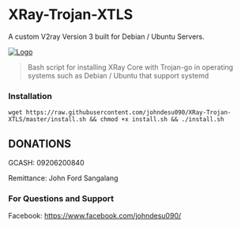 # XRay-Trojan-XTLS
A custom V2ray Version 3 built for Debian / Ubuntu Servers.

[![Logo](https://www.unex.com.tw/uploads/productsliders/5bda640e051c0.png)](https://github.com/johndesu090/XRay-Trojan-XTLS)

> Bash script for installing XRay Core with Trojan-go in operating systems such as Debian / Ubuntu that support systemd

### Installation

```
wget https://raw.githubusercontent.com/johndesu090/XRay-Trojan-XTLS/master/install.sh && chmod +x install.sh && ./install.sh
```

## DONATIONS

GCASH: 09206200840

Remittance: John Ford Sangalang

### For Questions and Support
Facebook: https://www.facebook.com/johndesu090/
